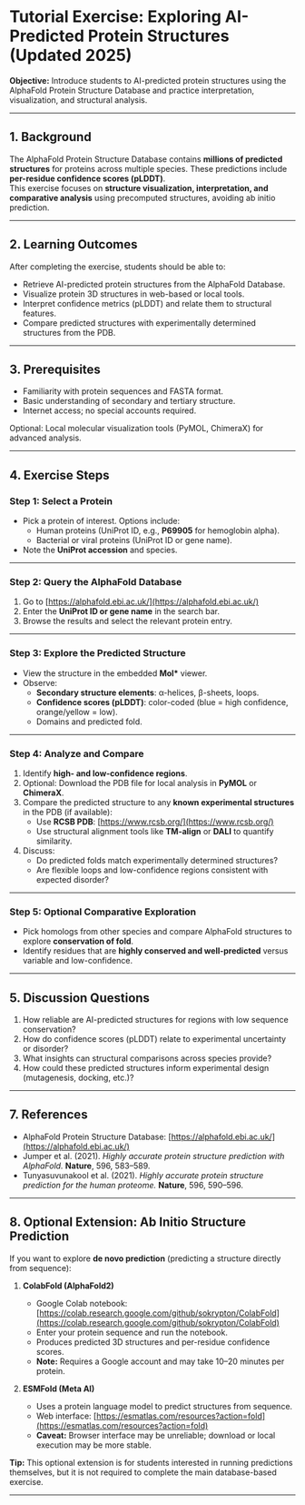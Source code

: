 # Tutorial Exercise: Exploring AI-Predicted Protein Structures (Updated 2025)

**Objective:** Introduce students to AI-predicted protein structures using the AlphaFold Protein Structure Database and practice interpretation, visualization, and structural analysis.

---

## 1. Background

The AlphaFold Protein Structure Database contains **millions of predicted structures** for proteins across multiple species. These predictions include **per-residue confidence scores (pLDDT)**.  
This exercise focuses on **structure visualization, interpretation, and comparative analysis** using precomputed structures, avoiding ab initio prediction.

---

## 2. Learning Outcomes

After completing the exercise, students should be able to:

- Retrieve AI-predicted protein structures from the AlphaFold Database.  
- Visualize protein 3D structures in web-based or local tools.  
- Interpret confidence metrics (pLDDT) and relate them to structural features.  
- Compare predicted structures with experimentally determined structures from the PDB.

---

## 3. Prerequisites

- Familiarity with protein sequences and FASTA format.  
- Basic understanding of secondary and tertiary structure.  
- Internet access; no special accounts required.  

Optional: Local molecular visualization tools (PyMOL, ChimeraX) for advanced analysis.

---

## 4. Exercise Steps

### Step 1: Select a Protein

- Pick a protein of interest. Options include:
  - Human proteins (UniProt ID, e.g., **P69905** for hemoglobin alpha).  
  - Bacterial or viral proteins (UniProt ID or gene name).  
- Note the **UniProt accession** and species.

---

### Step 2: Query the AlphaFold Database

1. Go to [https://alphafold.ebi.ac.uk/](https://alphafold.ebi.ac.uk/)  
2. Enter the **UniProt ID or gene name** in the search bar.  
3. Browse the results and select the relevant protein entry.

---

### Step 3: Explore the Predicted Structure

- View the structure in the embedded **Mol\*** viewer.  
- Observe:
  - **Secondary structure elements**: α-helices, β-sheets, loops.  
  - **Confidence scores (pLDDT)**: color-coded (blue = high confidence, orange/yellow = low).  
  - Domains and predicted fold.

---

### Step 4: Analyze and Compare

1. Identify **high- and low-confidence regions**.  
2. Optional: Download the PDB file for local analysis in **PyMOL** or **ChimeraX**.  
3. Compare the predicted structure to any **known experimental structures** in the PDB (if available):
   - Use **RCSB PDB**: [https://www.rcsb.org/](https://www.rcsb.org/)  
   - Use structural alignment tools like **TM-align** or **DALI** to quantify similarity.
4. Discuss:
   - Do predicted folds match experimentally determined structures?  
   - Are flexible loops and low-confidence regions consistent with expected disorder?

---

### Step 5: Optional Comparative Exploration

- Pick homologs from other species and compare AlphaFold structures to explore **conservation of fold**.  
- Identify residues that are **highly conserved and well-predicted** versus variable and low-confidence.

---

## 5. Discussion Questions

1. How reliable are AI-predicted structures for regions with low sequence conservation?  
2. How do confidence scores (pLDDT) relate to experimental uncertainty or disorder?  
3. What insights can structural comparisons across species provide?  
4. How could these predicted structures inform experimental design (mutagenesis, docking, etc.)?

---


## 7. References

- AlphaFold Protein Structure Database: [https://alphafold.ebi.ac.uk/](https://alphafold.ebi.ac.uk/)  
- Jumper et al. (2021). *Highly accurate protein structure prediction with AlphaFold.* **Nature**, 596, 583–589.  
- Tunyasuvunakool et al. (2021). *Highly accurate protein structure prediction for the human proteome.* **Nature**, 596, 590–596.

---

## 8. Optional Extension: Ab Initio Structure Prediction

If you want to explore **de novo prediction** (predicting a structure directly from sequence):

1. **ColabFold (AlphaFold2)**
   - Google Colab notebook: [https://colab.research.google.com/github/sokrypton/ColabFold](https://colab.research.google.com/github/sokrypton/ColabFold)  
   - Enter your protein sequence and run the notebook.  
   - Produces predicted 3D structures and per-residue confidence scores.  
   - **Note:** Requires a Google account and may take 10–20 minutes per protein.

2. **ESMFold (Meta AI)**
   - Uses a protein language model to predict structures from sequence.  
   - Web interface: [https://esmatlas.com/resources?action=fold](https://esmatlas.com/resources?action=fold)  
   - **Caveat:** Browser interface may be unreliable; download or local execution may be more stable.

**Tip:** This optional extension is for students interested in running predictions themselves, but it is not required to complete the main database-based exercise.

---
